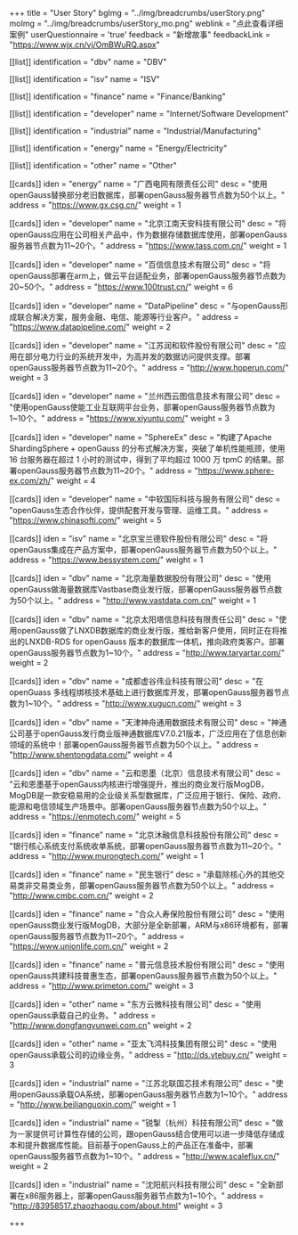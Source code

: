 +++
title = "User Story"
bgImg = "../img/breadcrumbs/userStory.png"
moImg = "../img/breadcrumbs/userStory_mo.png"
weblink = "点此查看详细案例"
userQuestionnaire = 'true'
feedback = "新增故事"
feedbackLink = "https://www.wjx.cn/vj/OmBWuRQ.aspx"





[[list]]
identification = "dbv"
name = "DBV"

[[list]]
identification = "isv"
name = "ISV"

 

[[list]]
identification = "finance"
name = "Finance/Banking"

[[list]]
identification = "developer"
name = "Internet/Software Development"
 

[[list]]
identification = "industrial"
name = "Industrial/Manufacturing"


[[list]]
identification = "energy"
name = "Energy/Electricity"


[[list]]
identification = "other"
name = "Other"




[[cards]]
iden = "energy"
name = "广西电网有限责任公司"
desc = "使用openGauss替换部分老旧数据库，部署openGauss服务器节点数为50个以上。"
address = "https://www.gx.csg.cn/"
weight = 1


[[cards]]
iden = "developer"
name = "北京江南天安科技有限公司"
desc = "将openGauss应用在公司相关产品中，作为数据存储数据库使用，部署openGauss服务器节点数为11~20个。"
address = "https://www.tass.com.cn/"
weight = 1

[[cards]]
iden = "developer"
name = "百信信息技术有限公司"
desc = "将openGauss部署在arm上，做云平台适配业务，部署openGauss服务器节点数为20~50个。"
address = "https://www.100trust.cn/"
weight = 6

[[cards]]
iden = "developer"
name = "DataPipeline"
desc = "与openGauss形成联合解决方案，服务金融、电信、能源等行业客户。"
address = "https://www.datapipeline.com/"
weight = 2

[[cards]]
iden = "developer"
name = "江苏润和软件股份有限公司"
desc = "应用在部分电力行业的系统开发中，为高并发的数据访问提供支撑。部署openGauss服务器节点数为11~20个。"
address = "http://www.hoperun.com/"
weight = 3

[[cards]]
iden = "developer"
name = "兰州西云图信息技术有限公司"
desc = "使用openGauss使能工业互联网平台业务，部署openGauss服务器节点数为1~10个。"
address = "https://www.xiyuntu.com/"
weight = 3

[[cards]]
iden = "developer"
name = "SphereEx"
desc = "构建了Apache ShardingSphere + openGauss 的分布式解决方案，突破了单机性能瓶颈，使用 16 台服务器在超过 1 小时的测试中，得到了平均超过 1000 万 tpmC 的结果。部署openGauss服务器节点数为11~20个。"
address = "https://www.sphere-ex.com/zh/"
weight = 4 

[[cards]]
iden = "developer"
name = "中软国际科技与服务有限公司"
desc = "openGauss生态合作伙伴，提供配套开发与管理、运维工具。"
address = "https://www.chinasofti.com/"
weight = 5


[[cards]]
iden = "isv"
name = "北京宝兰德软件股份有限公司"
desc = "将openGauss集成在产品方案中，部署openGauss服务器节点数为50个以上。"
address = "https://www.bessystem.com/"
weight = 1




[[cards]]
iden = "dbv"
name = "北京海量数据股份有限公司"
desc = "使用openGauss做海量数据库Vastbase商业发行版，部署openGauss服务器节点数为50个以上。"
address = "http://www.vastdata.com.cn/"
weight = 1

[[cards]]
iden = "dbv"
name = "北京太阳塔信息科技有限责任公司"
desc = "使用openGauss做了LNXDB数据库的商业发行版，推给新客户使用，同时正在将推出的LNXDB-RDS for openGauss 版本的数据库一体机，推向政府类客户。部署openGauss服务器节点数为1~10个。"
address = "http://www.taryartar.com/"
weight = 2

[[cards]]
iden = "dbv"
name = "成都虚谷伟业科技有限公司"
desc = "在openGuass 多线程绑核技术基础上进行数据库开发，部署openGauss服务器节点数为1~10个。"
address = "http://www.xugucn.com/"
weight = 3

[[cards]]
iden = "dbv"
name = "天津神舟通用数据技术有限公司"
desc = "神通公司基于openGauss发行商业版神通数据库V7.0.21版本，广泛应用在了信息创新领域的系统中！部署openGauss服务器节点数为50个以上。"
address = "http://www.shentongdata.com/"
weight = 4

[[cards]]
iden = "dbv"
name = "云和恩墨（北京）信息技术有限公司"
desc = "云和恩墨基于openGauss内核进行增强提升，推出的商业发行版MogDB，MogDB是一款安稳易用的企业级关系型数据库，广泛应用于银行、保险、政府、能源和电信领域生产场景中。部署openGauss服务器节点数为50个以上。"
address = "https://enmotech.com/"
weight = 5


[[cards]]
iden = "finance"
name = "北京沐融信息科技股份有限公司"
desc = "银行核心系统支付系统收单系统，部署openGauss服务器节点数为11~20个。"
address = "http://www.murongtech.com/"
weight = 1

[[cards]]
iden = "finance"
name = "民生银行"
desc = "承载除核心外的其他交易类非交易类业务，部署openGauss服务器节点数为50个以上。"
address = "http://www.cmbc.com.cn/"
weight = 2

[[cards]]
iden = "finance"
name = "合众人寿保险股份有限公司"
desc = "使用openGauss商业发行版MogDB，大部分是全新部署，ARM与x86环境都有，部署openGauss服务器节点数为11~20个。"
address = "https://www.unionlife.com.cn/"
weight = 2

[[cards]]
iden = "finance"
name = "普元信息技术股份有限公司"
desc = "使用openGauss共建科技普惠生态，部署openGauss服务器节点数为50个以上。"
address = "http://www.primeton.com/"
weight = 3

[[cards]]
iden = "other"
name = "东方云微科技有限公司"
desc = "使用openGauss承载自己的业务。"
address = "http://www.dongfangyunwei.com.cn"
weight = 2

[[cards]]
iden = "other"
name = "亚太飞鸿科技集团有限公司"
desc = "使用openGauss承载公司的边缘业务。"
address = "http://ds.ytebuy.cn/"
weight = 3

[[cards]]
iden = "industrial"
name = "江苏北联国芯技术有限公司"
desc = "使用openGauss承载OA系统，部署openGauss服务器节点数为1~10个。"
address = "http://www.beilianguoxin.com/"
weight = 1

[[cards]]
iden = "industrial"
name = "锐掣（杭州）科技有限公司"
desc = "做为一家提供可计算性存储的公司，跟openGauss结合使用可以进一步降低存储成本和提升数据库性能。目前基于openGauss上的产品正在准备中，部署openGauss服务器节点数为1~10个。"
address = "http://www.scaleflux.cn/"
weight = 2

[[cards]]
iden = "industrial"
name = "沈阳航兴科技有限公司"
desc = "全新部署在x86服务器上，部署openGauss服务器节点数为1~10个。"
address = "http://83958517.zhaozhaoqu.com/about.html"
weight = 3


+++

<!--

[[list]]
identification = "government"
name = "Education/Academic/Research"

[[list]]
identification = "education"
name = "Government/Institution"


[[list]]
identification = "science"
name = "Medical/Biotech/Other Science"

[[list]]
identification = "energy"
name = "Energy/Electricity"

[[list]]
identification = "carriers"
name = "Carriers"

[[list]]
identification = "oilGas"
name = "Oil and Gas"

[[list]]
identification = "transportation"
name = "Transportation"

[[list]]
identification = "safeCity"
name = "Safe City"
-->
